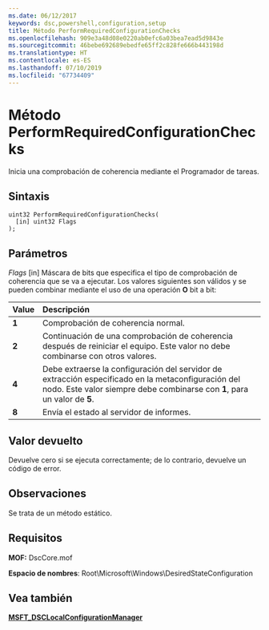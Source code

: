 ```yaml
---
ms.date: 06/12/2017
keywords: dsc,powershell,configuration,setup
title: Método PerformRequiredConfigurationChecks
ms.openlocfilehash: 909e3a48d08e0220ab0efc6a03bea7ead5d9843e
ms.sourcegitcommit: 46bebe692689ebedfe65ff2c828fe666b443198d
ms.translationtype: HT
ms.contentlocale: es-ES
ms.lasthandoff: 07/10/2019
ms.locfileid: "67734409"
---
```

# <a name="performrequiredconfigurationchecks-method"></a>Método PerformRequiredConfigurationChecks

Inicia una comprobación de coherencia mediante el Programador de tareas.

## <a name="syntax"></a>Sintaxis

```mof
uint32 PerformRequiredConfigurationChecks(
  [in] uint32 Flags
);
```

## <a name="parameters"></a>Parámetros

*Flags* \[in\] Máscara de bits que especifica el tipo de comprobación de coherencia que se va a ejecutar. Los valores siguientes son válidos y se pueden combinar mediante el uso de una operación **O** bit a bit:

|Value |Descripción |
|:--- |:---|
|**1** | Comprobación de coherencia normal. |
|**2** | Continuación de una comprobación de coherencia después de reiniciar el equipo. Este valor no debe combinarse con otros valores. |
|**4** | Debe extraerse la configuración del servidor de extracción especificado en la metaconfiguración del nodo. Este valor siempre debe combinarse con **1**, para un valor de **5**. |
|**8** | Envía el estado al servidor de informes. |

## <a name="return-value"></a>Valor devuelto

Devuelve cero si se ejecuta correctamente; de lo contrario, devuelve un código de error.

## <a name="remarks"></a>Observaciones

Se trata de un método estático.

## <a name="requirements"></a>Requisitos

**MOF:** DscCore.mof

**Espacio de nombres**: Root\Microsoft\Windows\DesiredStateConfiguration

## <a name="see-also"></a>Vea también

[**MSFT_DSCLocalConfigurationManager**](msft-dsclocalconfigurationmanager.md)
